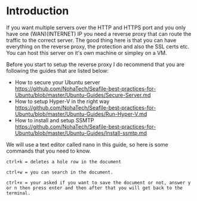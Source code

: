 
# Introduction
If you want multiple servers over the HTTP and HTTPS port and you only have one (WAN)(INTERNET) IP you need a reverse proxy that can route the traffic to the correct server. The good thing here is that you can have everything on the reverse proxy, the protection and also the SSL certs etc. You can host this server on it's own machine or simpley on a VM.

Before you start to setup the reverse proxy I do recommend that you are following the guides that are listed below:
* How to secure your Ubuntu server <br>
https://github.com/NohaTech/Seafile-best-practices-for-Ubuntu/blob/master/Ubuntu-Guides/Secure-Server.md
* How to setup Hyper-V in the right way<br>
https://github.com/NohaTech/Seafile-best-practices-for-Ubuntu/blob/master/Ubuntu-Guides/Run-Hyper-V.md
* How to install and setup SSMTP<br>
https://github.com/NohaTech/Seafile-best-practices-for-Ubuntu/blob/master/Ubuntu-Guides/Install-ssmtp.md

We will use a text editor called nano in this guide, so here is some commands that you need to know.
```
ctrl+k = deletes a hole row in the document

ctrl+w = you can search in the document.
 
ctrl+x = your asked if you want to save the document or not, answer y or n then press enter and then after that you will get back to the     terminal.
```
